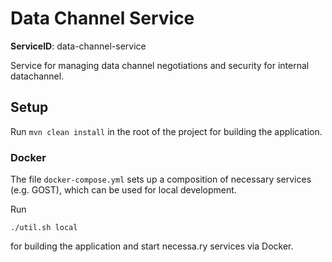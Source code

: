 # Data Channel Service
**ServiceID**: data-channel-service

Service for managing data channel negotiations and security for internal datachannel.
  
## Setup

Run `mvn clean install` in the root of the project for building the application.

### Docker

The file `docker-compose.yml` sets up a composition of necessary services (e.g. GOST), which can be used for local development.

Run

```
./util.sh local
```

for building the application and start necessa.ry services via Docker.

